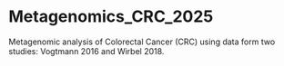 # Metagenomics_CRC_2025
Metagenomic analysis of Colorectal Cancer (CRC) using data form two studies: Vogtmann 2016 and Wirbel 2018. 

